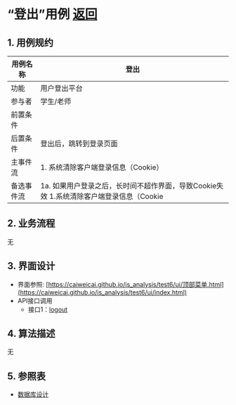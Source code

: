 # “登出”用例 [返回](https://github.com/caiwei/is_analysis/blob/master/test6/README.md)

## 1. 用例规约

| 用例名称   | 登出                                                         |
| ---------- | ------------------------------------------------------------ |
| 功能       | 用户登出平台                                                 |
| 参与者     | 学生/老师                                                    |
| 前置条件   |                                                              |
| 后置条件   | 登出后，跳转到登录页面                                       |
| 主事件流   | 1. 系统清除客户端登录信息（Cookie）                          |
| 备选事件流 | 1a. 如果用户登录之后，长时间不超作界面，导致Cookie失效    1.系统清除客户端登录信息（Cookie |

## 2. 业务流程

无

## 3. 界面设计

- 界面参照: [https://caiweicai.github.io/is_analysis/test6/ui/顶部菜单.html](https://caiweicai.github.io/is_analysis/test6/ui/index.html)
- API接口调用
  - 接口1：[logout](https://github.com/caiweicai/is_analysis/blob/master/test6/接口/logout.md)

## 4. 算法描述

无

## 5. 参照表

- [数据库设计](https://github.com/caiweicai/is_analysis/tree/master/test6/数据库.md)

